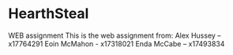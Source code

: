 # HearthSteal
WEB assignment 
 This is the web assignment from:
 Alex Hussey – x17764291
Eoin McMahon - x17318021
Enda McCabe – x17493834

